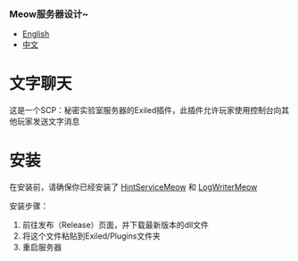 ### Meow服务器设计~
- [English](https://github.com/MeowServer/TextChatMeow/blob/main/README.md)
- [中文](https://github.com/MeowServer/TextChatMeow/blob/main/README_Zh.md)
# 文字聊天
这是一个SCP：秘密实验室服务器的Exiled插件，此插件允许玩家使用控制台向其他玩家发送文字消息
#  安装
在安装前，请确保你已经安装了 [HintServiceMeow](https://github.com/MeowServer/HintServiceMeow) 和 [LogWriterMeow](https://github.com/MeowServer/LogWritterMeow)  
    
安装步骤：
1.	前往发布（Release）页面，并下载最新版本的dll文件
2.	将这个文件粘贴到Exiled/Plugins文件夹
3.	重启服务器

